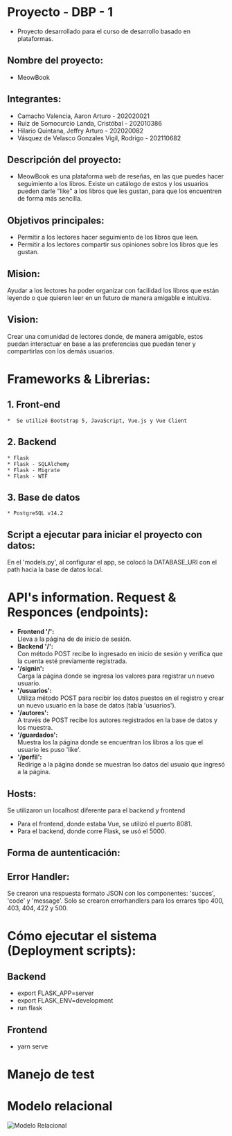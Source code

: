 # Proyecto - DBP - 1

- Proyecto desarrollado para el curso de desarrollo basado en plataformas.

## Nombre del proyecto:

- MeowBook

## Integrantes:

* Camacho Valencia, Aaron Arturo - 202020021
* Ruiz de Somocurcio Landa, Cristóbal - 202010386
* Hilario Quintana, Jeffry Arturo - 202020082
* Vásquez de Velasco Gonzales Vigil, Rodrigo - 202110682

## Descripción del proyecto:

   * MeowBook es una plataforma web de reseñas, en las que puedes hacer seguimiento a los libros. Existe un catálogo de estos y los usuarios pueden darle "like" a los libros que les gustan, para que los encuentren de forma más sencilla.

## Objetivos principales:

   * Permitir a los lectores hacer seguimiento de los libros que leen.
   * Permitir a los lectores compartir sus opiniones sobre los libros que les gustan.

## Mision:

Ayudar a los lectores ha poder organizar con facilidad los libros que están leyendo o que quieren leer en un futuro de manera amigable e intuitiva.

## Vision:

Crear una comunidad de lectores donde, de manera amigable, estos puedan interactuar  en base a las preferencias que puedan tener y compartirlas con los demás  usuarios.

# Frameworks & Librerias:

## 1. Front-end
    *  Se utilizó Bootstrap 5, JavaScript, Vue.js y Vue Client

## 2. Backend
    * Flask
    * Flask - SQLAlchemy
    * Flask - Migrate 
    * Flask - WTF

## 3. Base de datos
    * PostgreSQL v14.2

## Script a ejecutar para iniciar el proyecto con datos:

En el 'models.py', al configurar el app, se colocó la DATABASE_URI con el path hacia la base de datos local.

# API's information. Request & Responces (endpoints):

<ul>
            <li><strong>Frontend '/':</strong></li> Lleva a la página de de inicio de sesión.
            <li><strong>Backend '/':</strong></li> Con método POST recibe lo ingresado en inicio de sesión y verifica que la cuenta esté previamente registrada.
            <li><strong>'/signin':</strong></li> Carga la página donde se ingresa los valores para registrar un nuevo usuario.
            <li><strong>'/usuarios':</strong></li> Utiliza método POST para recibir los datos puestos en el registro y crear un nuevo usuario en la base de datos (tabla 'usuarios').
            <li><strong>'/autores':</strong></li> A través de POST recibe los autores registrados en la base de datos y los muestra.
            <li><strong>'/guardados':</strong></li> Muestra los la página donde se encuentran los libros a los que el usuario les puso 'like'.
            <li><strong>'/perfil':</strong></li> Redirige a la página donde se muestran lso datos del usuaio que ingresó a la página.
</ul>

## Hosts:

Se utilizaron un localhost diferente para el backend y frontend
   * Para el frontend, donde estaba Vue, se utilizó el puerto 8081.
   * Para el backend, donde corre Flask, se usó el 5000.

## Forma de auntenticación:

## Error Handler:

Se crearon una respuesta formato JSON con los componentes: 'succes', 'code' y 'message'. 
Solo se crearon errorhandlers para los errares tipo 400, 403, 404, 422 y 500.

# Cómo ejecutar el sistema (Deployment scripts):

## Backend
   * export FLASK_APP=server
   * export FLASK_ENV=development
   * run flask

## Frontend
   * yarn serve
 
# Manejo de test

# Modelo relacional
![Modelo Relacional](https://user-images.githubusercontent.com/103542038/177927334-22d0a3b7-50cd-4e9a-974f-f2ae1a516e72.PNG)



